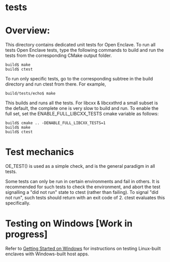 tests
=====

# Overview:

This directory contains dedicated unit tests for Open Enclave. To run all
tests Open Enclave tests, type the following commands to build and run the
tests from the corresponding CMake output folder.

```
build$ make
build$ ctest
```

To run only specific tests, go to the corresponding subtree in the build
directory and run ctest from there. For example,

```
build/tests/echo$ make
```


This builds and runs all the tests. For libcxx & libcxxthrd a small subset is
the default, the complete one is very slow to build and run. To enable the full
set, set the ENABLE_FULL_LIBCXX_TESTS cmake variable as follows:

```
build$ cmake .. -DENABLE_FULL_LIBCXX_TESTS=1
build$ make
build$ ctest

```

# Test mechanics

OE_TEST() is used as a simple check, and is the general paradigm in all tests.

Some tests can only be run in certain environments and fail in others. It is
recommended for such tests to check the environment, and abort the test
signalling a "did not run" state to ctest (rather than failing). To signal
"did not run", such tests should return with an exit code of 2. ctest
evaluates this specifically.

# Testing on Windows [Work in progress]

Refer to [Getting Started on Windows](/docs/GettingStartedDocs/GettingStarted.Windows.md) for
instructions on testing Linux-built enclaves with Windows-built host apps.


